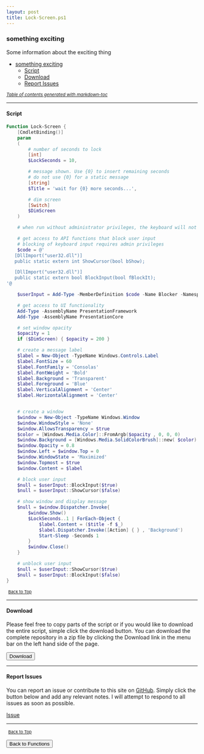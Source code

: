 ```yaml
---
layout: post
title: Lock-Screen.ps1
---
```


### something exciting

Some information about the exciting thing

- [something exciting](#something-exciting)
  - [Script](#script)
  - [Download](#download)
  - [Report Issues](#report-issues)

<small><i><a href='http://ecotrust-canada.github.io/markdown-toc/'>Table of contents generated with markdown-toc</a></i></small>

---

#### Script

```powershell
Function Lock-Screen {
    [CmdletBinding()]
    param
    (
        # number of seconds to lock
        [int]
        $LockSeconds = 10,

        # message shown. Use {0} to insert remaining seconds
        # do not use {0} for a static message
        [string]
        $Title = 'wait for {0} more seconds...',

        # dim screen
        [Switch]
        $DimScreen
    )

    # when run without administrator privileges, the keyboard will not be blocked!

    # get access to API functions that block user input
    # blocking of keyboard input requires admin privileges
    $code = @'
   [DllImport("user32.dll")]
   public static extern int ShowCursor(bool bShow);

   [DllImport("user32.dll")]
   public static extern bool BlockInput(bool fBlockIt);
'@

    $userInput = Add-Type -MemberDefinition $code -Name Blocker -Namespace UserInput -PassThru

    # get access to UI functionality
    Add-Type -AssemblyName PresentationFramework
    Add-Type -AssemblyName PresentationCore

    # set window opacity
    $opacity = 1
    if ($DimScreen) { $opacity = 200 }

    # create a message label
    $label = New-Object -TypeName Windows.Controls.Label
    $label.FontSize = 60
    $label.FontFamily = 'Consolas'
    $label.FontWeight = 'Bold'
    $label.Background = 'Transparent'
    $label.Foreground = 'Blue'
    $label.VerticalAlignment = 'Center'
    $label.HorizontalAlignment = 'Center'


    # create a window
    $window = New-Object -TypeName Windows.Window
    $window.WindowStyle = 'None'
    $window.AllowsTransparency = $true
    $color = [Windows.Media.Color]::FromArgb($opacity , 0, 0, 0)
    $window.Background = [Windows.Media.SolidColorBrush]::new( $color)
    $window.Opacity = 0.8
    $window.Left = $window.Top = 0
    $window.WindowState = 'Maximized'
    $window.Topmost = $true
    $window.Content = $label

    # block user input
    $null = $userInput::BlockInput($true)
    $null = $userInput::ShowCursor($false)

    # show window and display message
    $null = $window.Dispatcher.Invoke{
        $window.Show()
        $LockSeconds..1 | ForEach-Object {
            $label.Content = ($title -f $_)
            $label.Dispatcher.Invoke([Action] { } , 'Background')
            Start-Sleep -Seconds 1
        }
        $window.Close()
    }

    # unblock user input
    $null = $userInput::ShowCursor($true)
    $null = $userInput::BlockInput($false)
}
```

<span style="font-size:11px;"><a href="#"><i class="fas fa-caret-up" aria-hidden="true" style="color: white; margin-right:5px;"></i>Back to Top</a></span>

---

#### Download

Please feel free to copy parts of the script or if you would like to download the entire script, simple click the download button. You can download the complete repository in a zip file by clicking the Download link in the menu bar on the left hand side of the page.

<button class="btn" type="submit" onclick="window.open('/PowerShell/functions/Lock-Screen.ps1')">
    <i class="fa fa-cloud-download-alt">
    </i>
        Download
</button>

---

#### Report Issues

You can report an issue or contribute to this site on <a href="https://github.com/BanterBoy/scripts-blog/issues">GitHub</a>. Simply click the button below and add any relevant notes. I will attempt to respond to all issues as soon as possible.

<!-- Place this tag where you want the button to render. -->

<a class="github-button" href="https://github.com/BanterBoy/scripts-blog/issues/new?title=Invoke-UrlScan.ps1&body=There is a problem with this function. Please find details below." data-show-count="true" aria-label="Issue BanterBoy/scripts-blog on GitHub">Issue</a>

---

<span style="font-size:11px;"><a href="#"><i class="fas fa-caret-up" aria-hidden="true" style="color: white; margin-right:5px;"></i>Back to Top</a></span>

<a href="/menu/_pages/functions.html">
    <button class="btn">
        <i class='fas fa-reply'>
        </i>
            Back to Functions
    </button>
</a>

[1]: http://ecotrust-canada.github.io/markdown-toc
[2]: https://github.com/googlearchive/code-prettify

```

```
